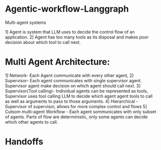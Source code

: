 # Agentic-workflow-Langgraph

Multi-agent systems

1] Agent is system that LLM uses to decide the control flow of an application.
2] Agent has too many tools as its disposal and makes poor decision about which tool to call next.

# Multi Agent Architecture:
1] Network- Each Agent communicate with every other agent,
2] Supervisor- Each agent communicates with single supervisor agent. Supervisor agent make decision on which agent should call next.
3] Supervisor(Tool calling)- Individual agents can be represented as tools, Supervisor uses tool calling LLM to decide which agent
   agent tools to call as well as arguments to pass to those arguments.
4] Hierarchical - Supervisor of supervisor, allows for more complex control and flows
5] Cutsom multi-agent Workflow - Each agent sommunicates with only subset of agents. Parts of flow are deterministic, only
   some agents can decide which other agents to call.

  # Handoffs
  
